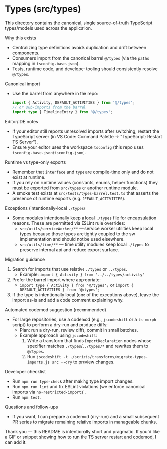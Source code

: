 # Types (src/types)

This directory contains the canonical, single source-of-truth TypeScript types/models used across the application.

Why this exists
- Centralizing type definitions avoids duplication and drift between components.
- Consumers import from the canonical barrel `@/types` (via the `paths` mapping in `tsconfig.base.json`).
- Tests, runtime code, and developer tooling should consistently resolve `@/types`.

Canonical import
- Use the barrel from anywhere in the repo:

  ```ts
  import { Activity, DEFAULT_ACTIVITIES } from '@/types';
  // or sub-imports from the barrel
  import type { TimelineEntry } from '@/types';
  ```

Editor/IDE notes
- If your editor still reports unresolved imports after switching, restart the TypeScript server (in VS Code: Command Palette → "TypeScript: Restart TS Server").
- Ensure your editor uses the workspace `tsconfig` (this repo uses `tsconfig.base.json`/`tsconfig.json`).

Runtime vs type-only exports
- Remember that `interface` and `type` are compile-time only and do not exist at runtime.
- If you rely on runtime values (constants, enums, helper functions) they must be exported from `src/types` or another runtime module.
- A smoke test exists at `src/tests/types-barrel.test.ts` that asserts the presence of runtime exports (e.g. `DEFAULT_ACTIVITIES`).

Exceptions (intentionally-local `./types`)
- Some modules intentionally keep a local `./types` file for encapsulation reasons. These are permitted via ESLint rule overrides:
  - `src/utils/serviceWorker/**` — service worker utilities keep local types because those types are tightly coupled to the sw implementation and should not be used elsewhere.
  - `src/utils/time/**` — time utility modules keep local `./types` to preserve internal api and reduce export surface.

Migration guidance
1. Search for imports that use relative `./types` or `../types`.
   - Example: `import { Activity } from '../../types/activity'`
2. Prefer the barrel import where appropriate:
   - `import type { Activity } from '@/types';` or `import { DEFAULT_ACTIVITIES } from '@/types';`
3. If the type is intentionally local (one of the exceptions above), leave the import as-is and add a code comment explaining why.

Automated codemod suggestion (recommended)
- For large repositories, use a codemod (e.g., `jscodeshift` or a `ts-morph` script) to perform a dry-run and produce diffs:
  - Plan: run a dry-run, review diffs, commit in small batches.
  - Example approach using `jscodeshift`:
    1. Write a transform that finds `ImportDeclaration` nodes whose specifier matches `./types`/`../types/*` and rewrites them to `@/types`.
    2. Run `jscodeshift -t ./scripts/transforms/migrate-types-imports.js src --dry` to preview changes.

Developer checklist
- Run `npm run type-check` after making type import changes.
- Run `npm run lint` and fix ESLint violations (we enforce canonical imports via `no-restricted-imports`).
- Run `npm test`.

Questions and follow-ups
- If you want, I can prepare a codemod (dry-run) and a small subsequent PR series to migrate remaining relative imports in manageable chunks.

Thank you — this README is intentionally short and pragmatic. If you'd like a GIF or snippet showing how to run the TS server restart and codemod, I can add it.